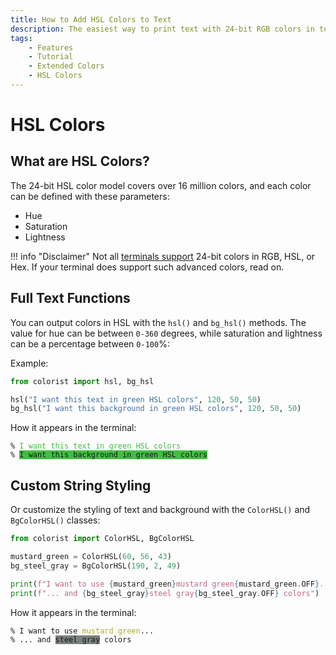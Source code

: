 ```yaml
---
title: How to Add HSL Colors to Text
description: The easiest way to print text with 24-bit RGB colors in terminal output using HSL and Colorist for Python. Includes code examples.
tags:
    - Features
    - Tutorial
    - Extended Colors
    - HSL Colors
---
```


# HSL Colors
## What are HSL Colors?
The 24-bit HSL color model covers over 16 million colors, and each color can be defined with these parameters:

* Hue
* Saturation
* Lightness

!!! info "Disclaimer"
    Not all [terminals support](../../user-guide/materials/terminal-support.md) 24-bit colors in RGB, HSL, or Hex. If your terminal does support such advanced colors, read on.

## Full Text Functions
You can output colors in HSL with the `hsl()` and `bg_hsl()` methods. The value for hue can be between `0-360` degrees, while saturation and lightness can be a percentage between `0-100`%:

Example:

```python
from colorist import hsl, bg_hsl

hsl("I want this text in green HSL colors", 120, 50, 50)
bg_hsl("I want this background in green HSL colors", 120, 50, 50)
```

How it appears in the terminal:

<pre><code>% <span style="color: hsl(120, 50%, 50%)">I want this text in green HSL colors</span>
% <span style="background-color: hsl(120, 50%, 50%)">I want this background in green HSL colors</span></code></pre>

## Custom String Styling
Or customize the styling of text and background with the `ColorHSL()` and `BgColorHSL()` classes:

```python
from colorist import ColorHSL, BgColorHSL

mustard_green = ColorHSL(60, 56, 43)
bg_steel_gray = BgColorHSL(190, 2, 49)

print(f"I want to use {mustard_green}mustard green{mustard_green.OFF}...")
print(f"... and {bg_steel_gray}steel gray{bg_steel_gray.OFF} colors")
```

How it appears in the terminal:

<pre><code>% I want to use <span style="color: hsl(60, 56%, 43%)">mustard green</span>...
% ... and <span style="background-color: hsl(190, 2%, 49%)">steel gray</span> colors</code></pre>

